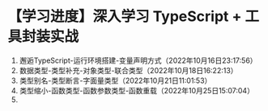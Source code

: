 # 【学习进度】深入学习 TypeScript + 工具封装实战

1. 邂逅TypeScript-运行环境搭建-变量声明方式（2022年10月16日23:17:56）
2. 数据类型-类型补充-对象类型-联合类型（2022年10月18日16:22:13）
3. 类型别名-类型断言-字面量类型（2022年10月21日11:01:53）
4. 类型缩小-函数类型-函数参数类型-函数重载（2022年10月25日15:07:04）
5. 
